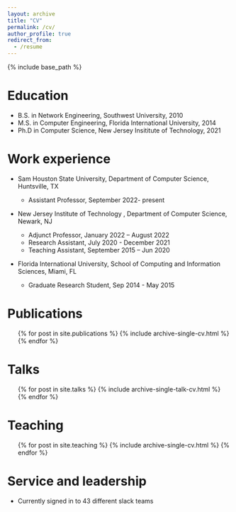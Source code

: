 ```yaml
---
layout: archive
title: "CV"
permalink: /cv/
author_profile: true
redirect_from:
  - /resume
---
```


{% include base_path %}

Education
======
* B.S. in Network Engineering, Southwest University, 2010
* M.S. in Computer Engineering, Florida International University, 2014
* Ph.D in Computer Science, New Jersey Insititute of Technology, 2021

Work experience
======
* Sam Houston State University, Department of Computer Science, Huntsville, TX  
  * Assistant Professor, September 2022- present

* New Jersey Institute of Technology	, Department of Computer Science, Newark, NJ 
  * Adjunct Professor, January 2022 – August 2022
  * Research Assistant, July 2020 - December 2021
  * Teaching Assistant, September 2015 – Jun 2020

* Florida International University, School of Computing and Information Sciences, Miami, FL
  * Graduate Research Student, Sep 2014 - May 2015 

Publications
======
  <ul>{% for post in site.publications %}
    {% include archive-single-cv.html %}
  {% endfor %}</ul>
  
Talks
======
  <ul>{% for post in site.talks %}
    {% include archive-single-talk-cv.html %}
  {% endfor %}</ul>
  
Teaching
======
  <ul>{% for post in site.teaching %}
    {% include archive-single-cv.html %}
  {% endfor %}</ul>
  
Service and leadership
======
* Currently signed in to 43 different slack teams

